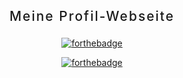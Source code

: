 <div align="center" style="text-align: center; margin: 0 auto;">

<h2 style="letter-spacing: 2px; font-weight: 500; margin-bottom: 22px;">Meine Profil-Webseite</h2>

[![forthebadge](http://forthebadge.com/images/badges/built-with-love.svg)](http://forthebadge.com)

[![forthebadge](http://forthebadge.com/images/badges/made-with-vue.svg)](http://forthebadge.com)

</div>
